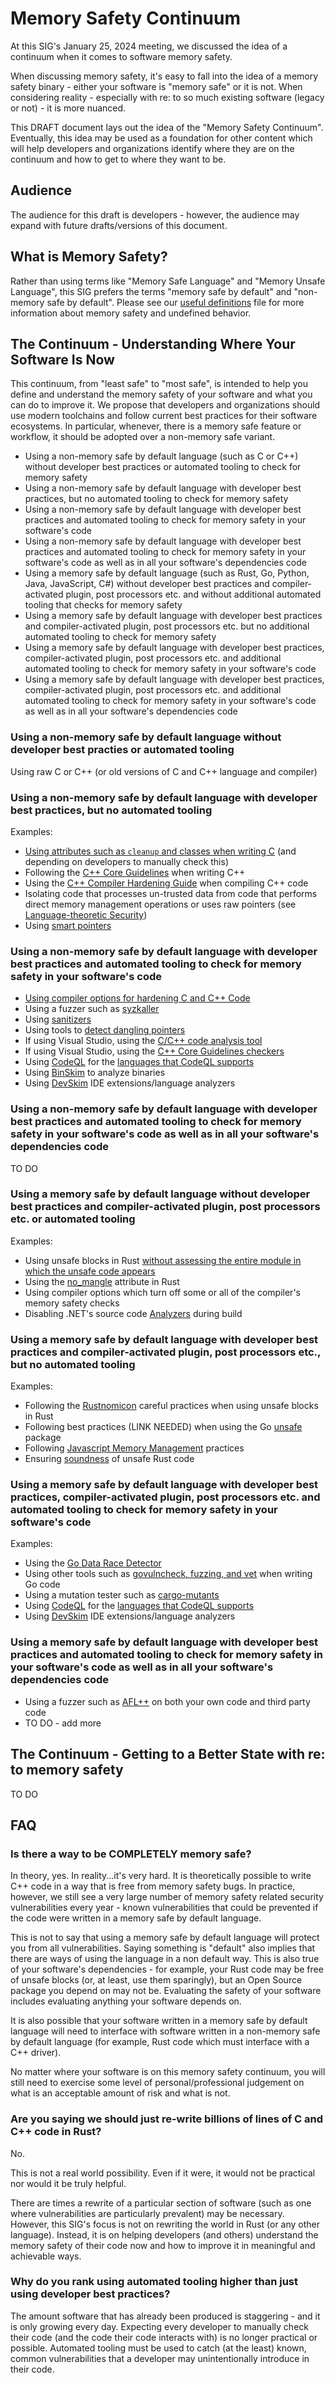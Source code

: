 # Memory Safety Continuum

At this SIG's January 25, 2024 meeting, we discussed the idea of a continuum when it comes to software memory safety.

When discussing memory safety, it's easy to fall into the idea of a memory safety binary - either your software is "memory safe" or it is not. When considering reality - especially with re: to so much existing software (legacy or not) - it is more nuanced.

This DRAFT document lays out the idea of the "Memory Safety Continuum". Eventually, this idea may be used as a foundation for other content which will help developers and organizations identify where they are on the continuum and how to get to where they want to be.

## Audience

The audience for this draft is developers - however, the audience may expand with future drafts/versions of this document.

## What is Memory Safety?

Rather than using terms like "Memory Safe Language" and "Memory Unsafe Language", this SIG prefers the terms "memory safe by default" and "non-memory safe by default". Please see our [useful definitions](definitions.md) file for more information about memory safety and undefined behavior.

## The Continuum - Understanding Where Your Software Is Now

This continuum, from "least safe" to "most safe", is intended to help you define and understand the memory safety of your software and what you can do to improve it. We propose that developers and organizations should use modern toolchains and follow current best practices for their software ecosystems. In particular, whenever, there is a memory safe feature or workflow, it should be adopted over a non-memory safe variant.  

* Using a non-memory safe by default language (such as C or C++) without developer best practices or automated tooling to check for memory safety
* Using a non-memory safe by default language with developer best practices, but no automated tooling to check for memory safety
* Using a non-memory safe by default language with developer best practices and automated tooling to check for memory safety in your software's code
* Using a non-memory safe by default language with developer best practices and automated tooling to check for memory safety in your software's code as well as in all your software's dependencies code
* Using a memory safe by default language (such as Rust, Go, Python, Java, JavaScript, C#) without developer best practices and compiler-activated plugin, post processors etc. and without additional automated tooling that checks for memory safety 
* Using a memory safe by default language with developer best practices and compiler-activated plugin, post processors etc. but no additional automated tooling to check for memory safety
* Using a memory safe by default language with developer best practices, compiler-activated plugin, post processors etc. and additional automated tooling to check for memory safety in your software's code
* Using a memory safe by default language with developer best practices, compiler-activated plugin, post processors etc. and additional automated tooling to check for memory safety in your software's code as well as in all your software's dependencies code

### Using a non-memory safe by default language without developer best practies or automated tooling

Using raw C or C++ (or old versions of C and C++ language and compiler)

### Using a non-memory safe by default language with developer best practices, but no automated tooling

Examples:

* [Using attributes such as `cleanup` and classes when writing C](https://lwn.net/Articles/934679/) (and depending on developers to manually check this)
* Following the [C++ Core Guidelines](https://github.com/isocpp/CppCoreGuidelines) when writing C++
* Using the [C++ Compiler Hardening Guide](https://github.com/ossf/wg-best-practices-os-developers/tree/main/docs/Compiler-Hardening-Guides) when compiling C++ code
* Isolating code that processes un-trusted data from code that performs direct memory management operations or uses raw pointers (see [Language-theoretic Security](https://github.com/ossf/Memory-Safety/pull/20))
* Using [smart pointers](https://learn.microsoft.com/en-us/cpp/cpp/smart-pointers-modern-cpp?view=msvc-170)

### Using a non-memory safe by default language with developer best practices and automated tooling to check for memory safety in your software's code

* [Using compiler options for hardening C and C++ Code](https://best.openssf.org/Compiler-Hardening-Guides/Compiler-Options-Hardening-Guide-for-C-and-C++.html)
* Using a fuzzer such as [syzkaller](https://github.com/google/syzkaller)
* Using [sanitizers](https://github.com/google/sanitizers)
* Using tools to [detect dangling pointers](https://chromium.googlesource.com/chromium/src/+/HEAD/docs/dangling_ptr.md)
* If using Visual Studio, using the [C/C++ code analysis tool](https://learn.microsoft.com/en-us/cpp/code-quality/code-analysis-for-c-cpp-overview?view=msvc-170)
* If using Visual Studio, using the [C++ Core Guidelines checkers](https://learn.microsoft.com/en-us/cpp/code-quality/using-the-cpp-core-guidelines-checkers?view=msvc-170)
* Using [CodeQL](https://codeql.github.com/) for the [languages that CodeQL supports](https://codeql.github.com/docs/codeql-overview/supported-languages-and-frameworks/)
* Using [BinSkim](https://github.com/microsoft/binskim) to analyze binaries
* Using [DevSkim](https://github.com/microsoft/devskim) IDE extensions/language analyzers

### Using a non-memory safe by default language with developer best practices and automated tooling to check for memory safety in your software's code as well as in all your software's dependencies code

TO DO

### Using a memory safe by default language without developer best practices and compiler-activated plugin, post processors etc. or automated tooling

Examples:

* Using unsafe blocks in Rust [without assessing the entire module in which the unsafe code appears](https://github.com/ossf/Memory-Safety/issues/15#issuecomment-1847939439)
* Using the [no_mangle](https://github.com/rust-lang/rust/issues/28179) attribute in Rust
* Using compiler options which turn off some or all of the compiler's memory safety checks
* Disabling .NET's source code [Analyzers](https://learn.microsoft.com/en-gb/dotnet/fundamentals/code-analysis/overview?tabs=net-8) during build

### Using a memory safe by default language with developer best practices and compiler-activated plugin, post processors etc., but no automated tooling

Examples:

* Following the [Rustnomicon](https://doc.rust-lang.org/nomicon/intro.html) careful practices when using unsafe blocks in Rust
* Following best practices (LINK NEEDED) when using the Go [unsafe](https://pkg.go.dev/unsafe#pkg-overview) package
* Following [Javascript Memory Management](https://developer.mozilla.org/en-US/docs/Web/JavaScript/Memory_management) practices
* Ensuring [soundness](https://rust-lang.github.io/unsafe-code-guidelines/glossary.html#soundness-of-code--of-a-library) of unsafe Rust code

### Using a memory safe by default language with developer best practices, compiler-activated plugin, post processors etc. and automated tooling to check for memory safety in your software's code

Examples:

* Using the [Go Data Race Detector](https://go.dev/doc/articles/race_detector)
* Using other tools such as [govulncheck, fuzzing, and vet](https://go.dev/doc/security/best-practices) when writing Go code
* Using a mutation tester such as [cargo-mutants](https://github.com/sourcefrog/cargo-mutants)
* Using [CodeQL](https://codeql.github.com/) for the [languages that CodeQL supports](https://codeql.github.com/docs/codeql-overview/supported-languages-and-frameworks/)
* Using [DevSkim](https://github.com/microsoft/devskim) IDE extensions/language analyzers

### Using a memory safe by default language with developer best practices and automated tooling to check for memory safety in your software's code as well as in all your software's dependencies code

* Using a fuzzer such as [AFL++](https://github.com/AFLplusplus/AFLplusplus) on both your own code and third party code
* TO DO - add more

## The Continuum - Getting to a Better State with re: to memory safety

TO DO

## FAQ

### Is there a way to be COMPLETELY memory safe?

In theory, yes. In reality...it's very hard. It is theoretically possible to write C++ code in a way that is free from memory safety bugs. In practice, however, we still see a very large number of memory safety related security vulnerabilities every year - known vulnerabilities that could be prevented if the code were written in a memory safe by default language.

This is not to say that using a memory safe by default language will protect you from all vulnerabilities. Saying something is "default" also implies that there are ways of using the language in a non default way. This is also true of your software's dependencies - for example, your Rust code may be free of unsafe blocks (or, at least, use them sparingly), but an Open Source package you depend on may not be. Evaluating the safety of your software includes evaluating anything your software depends on.

It is also possible that your software written in a memory safe by default language will need to interface with software written in a non-memory safe by default language (for example, Rust code which must interface with a C++ driver).

No matter where your software is on this memory safety continuum, you will still need to exercise some level of personal/professional judgement on what is an acceptable amount of risk and what is not.

### Are you saying we should just re-write billions of lines of C and C++ code in Rust?

No.

This is not a real world possibility. Even if it were, it would not be practical nor would it be truly helpful.

There are times a rewrite of a particular section of software (such as one where vulnerabilities are particularly prevalent) may be necessary. However, this SIG's focus is not on rewriting the world in Rust (or any other language). Instead, it is on helping developers (and others) understand the memory safety of their code now and how to improve it in meaningful and achievable ways.

### Why do you rank using automated tooling higher than just using developer best practices?

The amount software that has already been produced is staggering - and it is only growing every day. Expecting every developer to manually check their code (and the code their code interacts with) is no longer practical or possible. Automated tooling must be used to catch (at the least) known, common vulnerabilities that a developer may unintentionally introduce in their code.
